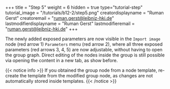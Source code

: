 +++
title = "Step 5"
weight = 6
hidden = true
type="tutorial-step"
tutorial_image = "/tutorials/b12-2/step5.png"
creatordisplayname = "Ruman Gerst"
creatoremail = "ruman.gerst@leibniz-hki.de"
lastmodifierdisplayname = "Ruman Gerst"
lastmodifieremail = "ruman.gerst@leibniz-hki.de"
+++

The newly added exposed parameters are now visible in the `Import image` node (red arrow 1) `Parameters`  menu (red arrow 2), where all three exposed parameters (red arrows 3, 4, 5) are now adjustable, without having to open the group graph. Direct editing of the nodes inside the group is still possible via opening the content in a new tab, as show before. 

{{< notice info >}}
If you obtained the group node from a node template, re-create the template from the modified group node, as changes are not automatically stored inside templates.
{{< /notice >}}